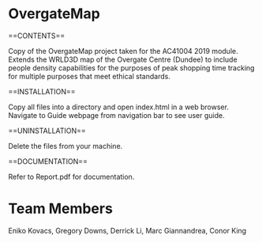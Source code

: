 # OvergateMap

==CONTENTS==

Copy of the OvergateMap project taken for the AC41004 2019 module.  Extends the WRLD3D map of the Overgate Centre (Dundee) to include people density capabilities for the purposes of peak shopping time tracking for multiple purposes that meet ethical standards.

==INSTALLATION==

Copy all files into a directory and open index.html in a web browser.  Navigate to Guide webpage from navigation bar to see user guide.

==UNINSTALLATION==

Delete the files from your machine.

==DOCUMENTATION==

Refer to Report.pdf for documentation.


# Team Members
Eniko Kovacs, Gregory Downs, Derrick Li, Marc Giannandrea, Conor King
